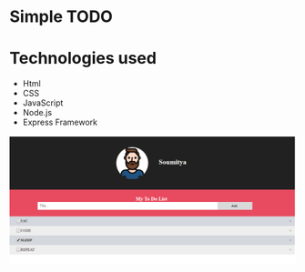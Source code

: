 # Simple TODO

# Technologies used
<ul>
  <li>Html</li>
  <li>CSS</li>
  <li>JavaScript</li>
  <li>Node.js</li>
  <li>Express Framework</li>
</ul>

![alt text](https://github.com/soumitya0/TODO/blob/master/UI/Assets/simpleTODO.PNG)<br>
